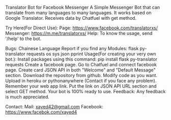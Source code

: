 Translator Bot for Facebook Messenger
A Simple Messenger Bot that can translate from many languages to many languages. It works based on Google Translator. Receives data by Chatfuel with get method.

Try Here(For Direct Use):
Page: https://www.facebook.com/translatorxs/
Messenger: https://m.me/translatorxs/
Help:
To know the usage, send '/help' to the bot.

Bugs:
Chainese Language
Report if you find any
Modules:
flask
py-translator
requests
os
sys
json
pprint
Usage(For creating your very own bot.):
Install packages using this command:
pip install flask py-translator requests
Create a facebook page.
Go to Chatfuel and connect facebook page.
Create card JSON API in both "Welcome" and "Default Message" section.
Download the repository from github.
Modify code as you want.
Upload in heroku or pythonanywhere (Contact if you face any problem).
Remember your web app link.
Put the link on JSON API URL section and select GET method.
Your bot is 100% ready to use.
Feedback:
Any feedback is much appreciated.

Contact:
Mail: xayed42@gmail.com
Facebook: https://www.facebok.com/xayed4
